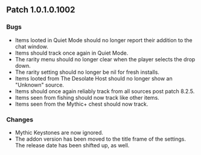 ## Patch 1.0.1.0.1002
### Bugs
- Items looted in Quiet Mode should no longer report their addition to the chat window.
- Items should track once again in Quiet Mode.
- The rarity menu should no longer clear when the player selects the drop down.
- The rarity setting should no longer be nil for fresh installs.
- Items looted from The Desolate Host should no longer show an "Unknown" source.
- Items should once again reliably track from all sources post patch 8.2.5.
- Items seen from fishing should now track like other items.
- Items seen from the Mythic+ chest should now track.

### Changes
- Mythic Keystones are now ignored.
- The addon version has been moved to the title frame of the settings. The release date has been shifted up, as well.
